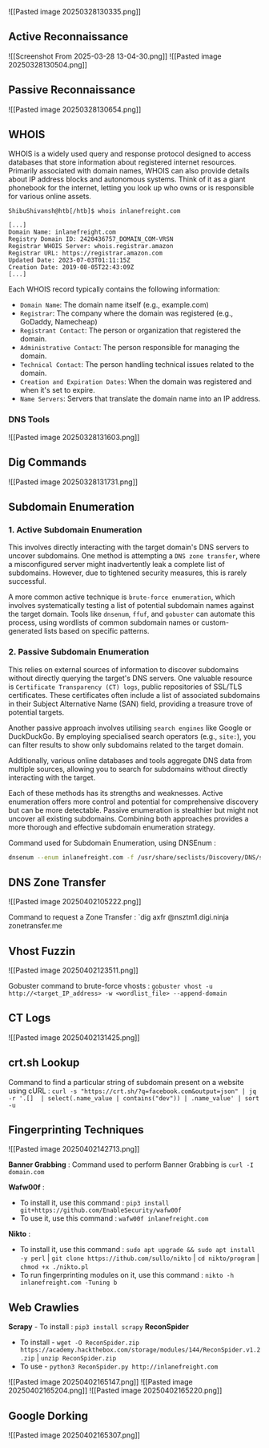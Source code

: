![[Pasted image 20250328130335.png]]

## Active Reconnaissance
![[Screenshot From 2025-03-28 13-04-30.png]]
![[Pasted image 20250328130504.png]]

## Passive Reconnaissance
![[Pasted image 20250328130654.png]]

## WHOIS
WHOIS is a widely used query and response protocol designed to access databases that store information about registered internet resources. Primarily associated with domain names, WHOIS can also provide details about IP address blocks and autonomous systems. Think of it as a giant phonebook for the internet, letting you look up who owns or is responsible for various online assets.

```shell-session
ShibuShivansh@htb[/htb]$ whois inlanefreight.com

[...]
Domain Name: inlanefreight.com
Registry Domain ID: 2420436757_DOMAIN_COM-VRSN
Registrar WHOIS Server: whois.registrar.amazon
Registrar URL: https://registrar.amazon.com
Updated Date: 2023-07-03T01:11:15Z
Creation Date: 2019-08-05T22:43:09Z
[...]
```

Each WHOIS record typically contains the following information:

- `Domain Name`: The domain name itself (e.g., example.com)
- `Registrar`: The company where the domain was registered (e.g., GoDaddy, Namecheap)
- `Registrant Contact`: The person or organization that registered the domain.
- `Administrative Contact`: The person responsible for managing the domain.
- `Technical Contact`: The person handling technical issues related to the domain.
- `Creation and Expiration Dates`: When the domain was registered and when it's set to expire.
- `Name Servers`: Servers that translate the domain name into an IP address.

### DNS Tools
![[Pasted image 20250328131603.png]]

## Dig Commands
![[Pasted image 20250328131731.png]]

## Subdomain Enumeration
### 1. Active Subdomain Enumeration

This involves directly interacting with the target domain's DNS servers to uncover subdomains. One method is attempting a `DNS zone transfer`, where a misconfigured server might inadvertently leak a complete list of subdomains. However, due to tightened security measures, this is rarely successful.

A more common active technique is `brute-force enumeration`, which involves systematically testing a list of potential subdomain names against the target domain. Tools like `dnsenum`, `ffuf`, and `gobuster` can automate this process, using wordlists of common subdomain names or custom-generated lists based on specific patterns.

### 2. Passive Subdomain Enumeration

This relies on external sources of information to discover subdomains without directly querying the target's DNS servers. One valuable resource is `Certificate Transparency (CT) logs`, public repositories of SSL/TLS certificates. These certificates often include a list of associated subdomains in their Subject Alternative Name (SAN) field, providing a treasure trove of potential targets.

Another passive approach involves utilising `search engines` like Google or DuckDuckGo. By employing specialised search operators (e.g., `site:`), you can filter results to show only subdomains related to the target domain.

Additionally, various online databases and tools aggregate DNS data from multiple sources, allowing you to search for subdomains without directly interacting with the target.

Each of these methods has its strengths and weaknesses. Active enumeration offers more control and potential for comprehensive discovery but can be more detectable. Passive enumeration is stealthier but might not uncover all existing subdomains. Combining both approaches provides a more thorough and effective subdomain enumeration strategy.

Command used for Subdomain Enumeration, using DNSEnum :
```bash
dnsenum --enum inlanefreight.com -f /usr/share/seclists/Discovery/DNS/subdomains-top1million-110000.txt -r
```

## DNS Zone Transfer
![[Pasted image 20250402105222.png]]

Command to request a Zone Transfer : `dig axfr @nsztm1.digi.ninja zonetransfer.me

## Vhost Fuzzin
![[Pasted image 20250402123511.png]]

Gobuster command to brute-force vhosts : `gobuster vhost -u http://<target_IP_address> -w <wordlist_file> --append-domain`

## CT Logs
![[Pasted image 20250402131425.png]]

## crt.sh Lookup
 Command to find a particular string of subdomain present on a website using cURL : `curl -s "https://crt.sh/?q=facebook.com&output=json" | jq -r '.[]  | select(.name_value | contains("dev")) | .name_value' | sort -u`


## Fingerprinting Techniques
![[Pasted image 20250402142713.png]]

**Banner Grabbing** : Command used to perform Banner Grabbing is `curl -I domain.com`

**Wafw00f** :
- To install it, use this command : `pip3 install git+https://github.com/EnableSecurity/wafw00f`
- To use it, use this command : `wafw00f inlanefreight.com`

**Nikto** :
- To install it, use this command : `sudo apt upgrade && sudo apt install -y perl` | `git clone https://ithub.com/sullo/nikto` | `cd nikto/program` | `chmod +x ./nikto.pl`
- To run fingerprinting modules on it, use this command : `nikto -h inlanefreight.com -Tuning b`

## Web Crawlies

**Scrapy** - To install : `pip3 install scrapy`
**ReconSpider** 
-  To install - `wget -O ReconSpider.zip https://academy.hackthebox.com/storage/modules/144/ReconSpider.v1.2.zip` | `unzip ReconSpider.zip`
- To use - `python3 ReconSpider.py http://inlanefreight.com`


![[Pasted image 20250402165147.png]]
![[Pasted image 20250402165204.png]]
![[Pasted image 20250402165220.png]]

## Google Dorking
![[Pasted image 20250402165307.png]]

